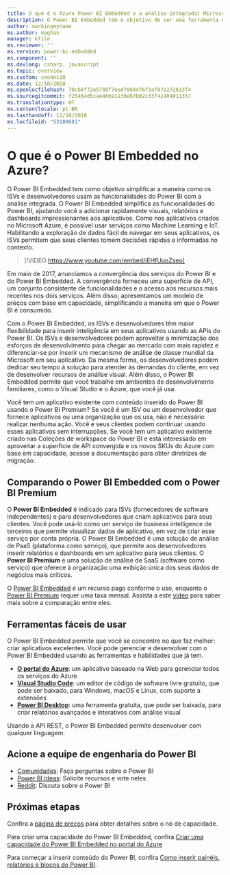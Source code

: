 ```yaml
---
title: O que é o Azure Power BI Embedded e a análise integrada| Microsoft Docs
description: O Power BI Embedded tem o objetivo de ser uma ferramenta de análise integrada para simplificar a maneira em que os ISVs e desenvolvedores usam as funcionalidades do Power BI, ajudando-os a adicionar rapidamente visuais, relatórios e painéis impressionantes aos aplicativos. Saiba como usar o software de análise integrada, ferramentas de análise integrada ou ferramentas de business intelligence integrada com o Power BI Embedded.
author: markingmyname
ms.author: maghan
manager: kfile
ms.reviewer: ''
ms.service: power-bi-embedded
ms.component: ''
ms.devlang: csharp, javascript
ms.topic: overview
ms.custom: seodec18
ms.date: 12/10/2018
ms.openlocfilehash: 70cb8f72e5749f7eed70d4476f3af87e272813f4
ms.sourcegitcommit: f25464d5cae46691130eb7b02c33f42404011357
ms.translationtype: HT
ms.contentlocale: pt-BR
ms.lasthandoff: 12/10/2018
ms.locfileid: "53180681"
---
```

# <a name="what-is-power-bi-embedded-in-azure"></a>O que é o Power BI Embedded no Azure?

O Power BI Embedded tem como objetivo simplificar a maneira como os ISVs e desenvolvedores usam as funcionalidades do Power BI com a análise integrada. O Power BI Embedded simplifica as funcionalidades do Power BI, ajudando você a adicionar rapidamente visuais, relatórios e dashboards impressionantes aos aplicativos. Como nos aplicativos criados no Microsoft Azure, é possível usar serviços como Machine Learning e IoT. Habilitando a exploração de dados fácil de navegar em seus aplicativos, os ISVs permitem que seus clientes tomem decisões rápidas e informadas no contexto.

> [!VIDEO https://www.youtube.com/embed/iEHfUuoZseo]

Em maio de 2017, anunciamos a convergência dos serviços do Power BI e do Power BI Embedded. A convergência forneceu uma superfície de API, um conjunto consistente de funcionalidades e o acesso aos recursos mais recentes nos dois serviços. Além disso, apresentamos um modelo de preços com base em capacidade, simplificando a maneira em que o Power BI é consumido.

Com o Power BI Embedded, os ISVs e desenvolvedores têm maior flexibilidade para inserir inteligência em seus aplicativos usando as APIs do Power BI. Os ISVs e desenvolvedores podem aproveitar a minimização dos esforços de desenvolvimento para chegar ao mercado com mais rapidez e diferenciar-se por inserir um mecanismo de análise de classe mundial da Microsoft em seu aplicativo. Da mesma forma, os desenvolvedores podem dedicar seu tempo à solução para atender às demandas do cliente, em vez de desenvolver recursos de análise visual. Além disso, o Power BI Embedded permite que você trabalhe em ambientes de desenvolvimento familiares, como o Visual Studio e o Azure, que você já usa.

Você tem um aplicativo existente com conteúdo inserido do Power BI usando o Power BI Premium? Se você é um ISV ou um desenvolvedor que fornece aplicativos ou uma organização que os usa, não é necessário realizar nenhuma ação. Você e seus clientes podem continuar usando esses aplicativos sem interrupções. Se você tem um aplicativo existente criado nas Coleções de workspace do Power BI e está interessado em aproveitar a superfície de API convergida e os novos SKUs do Azure com base em capacidade, acesse a documentação para obter diretrizes de migração.

## <a name="comparing-power-bi-embedded-with-power-bi-premium"></a>Comparando o Power BI Embedded com o Power BI Premium

O **Power BI Embedded** é indicado para ISVs (fornecedores de software independentes) e para desenvolvedores que criam aplicativos para seus clientes. Você pode usá-lo como um serviço de business intelligence de terceiros que permite visualizar dados de aplicativo, em vez de criar esse serviço por conta própria. O Power BI Embedded é uma solução de análise de PaaS (plataforma como serviço), que permite aos desenvolvedores inserir relatórios e dashboards em um aplicativo para seus clientes. O **Power BI Premium** é uma solução de análise de SaaS (software como serviço) que oferece à organização uma exibição única dos seus dados de negócios mais críticos. 

O [Power BI Embedded](https://azure.microsoft.com/pricing/details/power-bi-embedded/) é um recurso pago conforme o uso, enquanto o [Power BI Premium](https://powerbi.microsoft.com/calculator/) requer uma taxa mensal. Assista a este [vídeo](https://www.youtube.com/watch?v=0y2oJikC6Xc&t=0s&list=PLv2BtOtLblH1dQPV49Ni12olDcUoW-GEl&index=3) para saber mais sobre a comparação entre eles.

## <a name="easy-to-use-tools"></a>Ferramentas fáceis de usar

O Power BI Embedded permite que você se concentre no que faz melhor: criar aplicativos excelentes. Você pode gerenciar e desenvolver com o Power BI Embedded usando as ferramentas e habilidades que já tem.

* [**O portal do Azure**](https://portal.azure.com/): um aplicativo baseado na Web para gerenciar todos os serviços do Azure
* [**Visual Studio Code**](https://code.visualstudio.com/docs): um editor de código de software livre gratuito, que pode ser baixado, para Windows, macOS e Linux, com suporte a extensões
* [**Power BI Desktop**](https://powerbi.microsoft.com/desktop/): uma ferramenta gratuita, que pode ser baixada, para criar relatórios avançados e interativos com análise visual

Usando a API REST, o Power BI Embedded permite desenvolver com qualquer linguagem.

## <a name="engage-with-the-power-bi-engineering-team"></a>Acione a equipe de engenharia do Power BI

* [Comunidades](https://community.powerbi.com/): Faça perguntas sobre o Power BI
* [Power BI Ideas](https://ideas.powerbi.com): Solicite recursos e vote neles
* [Reddit](https://www.reddit.com/r/PowerBI/): Discuta sobre o Power BI

## <a name="next-steps"></a>Próximas etapas

Confira a [página de preços](https://azure.microsoft.com/pricing/details/power-bi-embedded/) para obter detalhes sobre o nó de capacidade.

Para criar uma capacidade do Power BI Embedded, confira [Criar uma capacidade do Power BI Embedded no portal do Azure](azure-pbie-create-capacity.md)

Para começar a inserir conteúdo do Power BI, confira [Como inserir painéis, relatórios e blocos do Power BI](https://powerbi.microsoft.com/documentation/powerbi-developer-embedding-content/).
